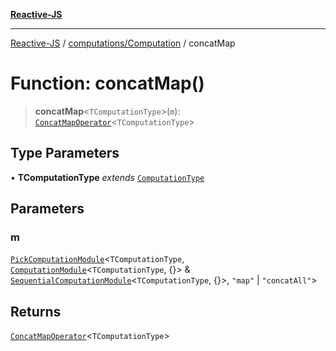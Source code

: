 [**Reactive-JS**](../../../README.md)

***

[Reactive-JS](../../../README.md) / [computations/Computation](../README.md) / concatMap

# Function: concatMap()

> **concatMap**\<`TComputationType`\>(`m`): [`ConcatMapOperator`](../interfaces/ConcatMapOperator.md)\<`TComputationType`\>

## Type Parameters

• **TComputationType** *extends* [`ComputationType`](../../type-aliases/ComputationType.md)

## Parameters

### m

[`PickComputationModule`](../../type-aliases/PickComputationModule.md)\<`TComputationType`, [`ComputationModule`](../../interfaces/ComputationModule.md)\<`TComputationType`, \{\}\> & [`SequentialComputationModule`](../../interfaces/SequentialComputationModule.md)\<`TComputationType`, \{\}\>, `"map"` \| `"concatAll"`\>

## Returns

[`ConcatMapOperator`](../interfaces/ConcatMapOperator.md)\<`TComputationType`\>
